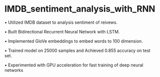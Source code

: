 # IMDB_sentiment_analysis_with_RNN

• Utilized IMDB dataset to analysis sentiment of reivews.

• Built Bidirectional Recurrent Neural Network with LSTM. 

• Implemented GloVe embeddings to embed words to 100 dimension. 

• Trained model on 25000 samples and Achieved 0.855 accuracy on test set. 

• Experimented with GPU acceleration for fast training of deep neural networks

